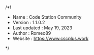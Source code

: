/*!
 * Name : Code Station Community
 * Version : 1.1.0.2
 * Last updated : May 19, 2023
 * Author : Romeo89
 * Website : https://www.cscplus.work
 
 */
